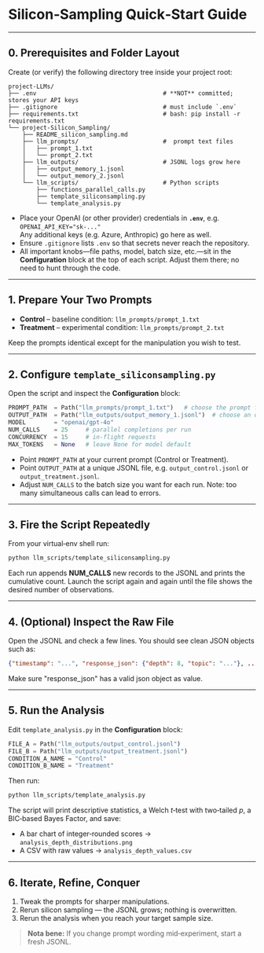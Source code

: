 # Silicon‑Sampling Quick‑Start Guide


---


## 0. Prerequisites and Folder Layout

Create (or verify) the following directory tree inside your project root:

```
project-LLMs/
├── .env                                    # **NOT** committed; stores your API keys
├── .gitignore                              # must include `.env`
├── requirements.txt                        # bash: pip install -r requirements.txt
└── project-Silicon_Sampling/
    ├── README_silicon_sampling.md
    ├── llm_prompts/                        #  prompt text files
    │   ├── prompt_1.txt
    │   └── prompt_2.txt
    ├── llm_outputs/                        # JSONL logs grow here
    │   ├── output_memory_1.jsonl
    │   └── output_memory_2.jsonl
    └── llm_scripts/                        # Python scripts
        ├── functions_parallel_calls.py 
        ├── template_siliconsampling.py
        └── template_analysis.py
```

* Place your OpenAI (or other provider) credentials in **`.env`**, e.g.  
  `OPENAI_API_KEY="sk-..."`  
  Any additional keys (e.g. Azure, Anthropic) go here as well.
* Ensure `.gitignore` lists `.env` so that secrets never reach the repository.
* All important knobs—file paths, model, batch size, etc.—sit in the **Configuration** block at the top of each script. Adjust them there; no need to hunt through the code.

---

## 1. Prepare Your Two Prompts

* **Control** – baseline condition: `llm_prompts/prompt_1.txt`
* **Treatment** – experimental condition: `llm_prompts/prompt_2.txt`

Keep the prompts identical except for the manipulation you wish to test. 

---

## 2. Configure `template_siliconsampling.py`

Open the script and inspect the **Configuration** block:

```python
PROMPT_PATH  = Path("llm_prompts/prompt_1.txt")   # choose the prompt file
OUTPUT_PATH  = Path("llm_outputs/output_memory_1.jsonl")  # choose an output file
MODEL        = "openai/gpt-4o"
NUM_CALLS    = 25     # parallel completions per run
CONCURRENCY  = 15     # in‑flight requests
MAX_TOKENS   = None   # leave None for model default
```

* Point `PROMPT_PATH` at your current prompt (Control or Treatment).
* Point `OUTPUT_PATH` at a unique JSONL file, e.g. `output_control.jsonl` or `output_treatment.jsonl`.
* Adjust `NUM_CALLS` to the batch size you want for each run. Note: too many simultaneous calls can lead to errors. 

---

## 3. Fire the Script Repeatedly

From your virtual‑env shell run:

```bash
python llm_scripts/template_siliconsampling.py
```

Each run appends **NUM_CALLS** new records to the JSONL and prints the cumulative count. Launch the script again and again until the file shows the desired number of observations.

---

## 4. (Optional) Inspect the Raw File

Open the JSONL and check a few lines. You should see clean JSON objects such as:

```json
{"timestamp": "...", "response_json": {"depth": 8, "topic": "..."}, ...}
```

Make sure "response_json" has a valid json object as value.


---

## 5. Run the Analysis

Edit `template_analysis.py` in the **Configuration** block:

```python
FILE_A = Path("llm_outputs/output_control.jsonl")
FILE_B = Path("llm_outputs/output_treatment.jsonl")
CONDITION_A_NAME = "Control"
CONDITION_B_NAME = "Treatment"
```

Then run:

```bash
python llm_scripts/template_analysis.py
```

The script will print descriptive statistics, a Welch *t*‑test with two‑tailed *p*, a BIC‑based Bayes Factor, and save:

* A bar chart of integer‑rounded scores → `analysis_depth_distributions.png`
* A CSV with raw values → `analysis_depth_values.csv`

---

## 6. Iterate, Refine, Conquer

1. Tweak the prompts for sharper manipulations.  
2. Rerun silicon sampling — the JSONL grows; nothing is overwritten.  
3. Rerun the analysis when you reach your target sample size.  

> **Nota bene:** If you change prompt wording mid‑experiment, start a fresh JSONL.

